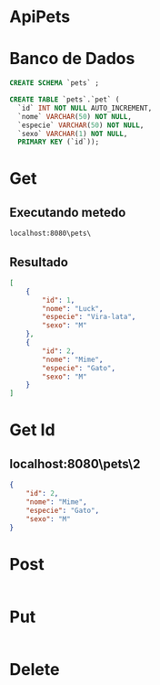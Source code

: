 # ApiPets

# Banco de Dados
```sql
CREATE SCHEMA `pets` ;

CREATE TABLE `pets`.`pet` (
  `id` INT NOT NULL AUTO_INCREMENT,
  `nome` VARCHAR(50) NOT NULL,
  `especie` VARCHAR(50) NOT NULL,
  `sexo` VARCHAR(1) NOT NULL,
  PRIMARY KEY (`id`));
```

# Get
## Executando metedo
```html
localhost:8080\pets\
```
## Resultado

```json
[
    {
        "id": 1,
        "nome": "Luck",
        "especie": "Vira-lata",
        "sexo": "M"
    },
    {
        "id": 2,
        "nome": "Mime",
        "especie": "Gato",
        "sexo": "M"
    }
]
```
# Get Id
## localhost:8080\pets\2

```json
{
    "id": 2,
    "nome": "Mime",
    "especie": "Gato",
    "sexo": "M"
}

```
# Post

```json
```
# Put

```json
```
# Delete

```json
```

